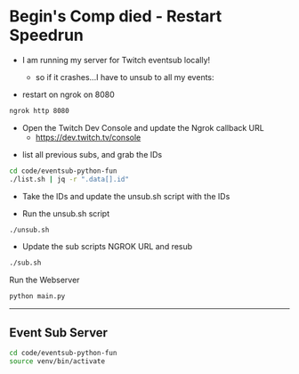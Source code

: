 # Begin's Comp died - Restart Speedrun

- I am running my server for Twitch eventsub locally!
  - so if it crashes...I have to unsub to all my events:

- restart on ngrok on 8080

```bash
ngrok http 8080
```

* Open the Twitch Dev Console and update the Ngrok callback URL
  - https://dev.twitch.tv/console

- list all previous subs, and grab the IDs

```bash
cd code/eventsub-python-fun
./list.sh | jq -r ".data[].id"
```

- Take the IDs and update the unsub.sh script with the IDs

- Run the unsub.sh script

```bash
./unsub.sh
```

- Update the sub scripts NGROK URL and resub

```bash
./sub.sh
```

Run the Webserver

```bash
python main.py
```

---

## Event Sub Server

```bash
cd code/eventsub-python-fun
source venv/bin/activate
```

